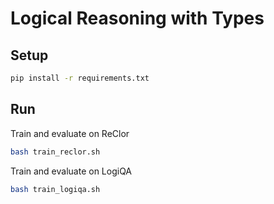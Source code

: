 # Logical Reasoning with Types

## Setup
```bash
pip install -r requirements.txt
```

## Run
Train and evaluate on ReClor

```bash
bash train_reclor.sh
```

Train and evaluate on LogiQA

```bash
bash train_logiqa.sh
```
